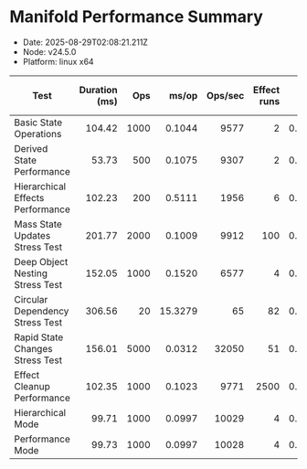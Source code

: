 # Manifold Performance Summary

- Date: 2025-08-29T02:08:21.211Z
- Node: v24.5.0
- Platform: linux x64

| Test | Duration (ms) | Ops | ms/op | Ops/sec | Effect runs | Avg (ms) | Med (ms) | P95 (ms) | P99 (ms) | Min/Max (ms) | CPU u/s (ms) | Mem start/end/Δ (MB) | GC? |
|---|---:|---:|---:|---:|---:|---:|---:|---:|---:|---:|---:|---:|:--:|
| Basic State Operations | 104.42 | 1000 | 0.1044 | 9577 | 2 | 0.0546 | 0.0220 | 0.0220 | 0.0220 | 0.0220/0.0872 | 4.7/0.2 | 35.54/36.17/0.63 |  |
| Derived State Performance | 53.73 | 500 | 0.1075 | 9307 | 2 | 0.0080 | 0.0020 | 0.0020 | 0.0020 | 0.0020/0.0140 | 0.9/0.0 | 36.34/36.52/0.18 |  |
| Hierarchical Effects Performance | 102.23 | 200 | 0.5111 | 1956 | 6 | 0.0102 | 0.0062 | 0.0102 | 0.0102 | 0.0027/0.0299 | 0.8/0.1 | 36.60/36.70/0.10 |  |
| Mass State Updates Stress Test | 201.77 | 2000 | 0.1009 | 9912 | 100 | 0.0010 | 0.0007 | 0.0018 | 0.0030 | 0.0005/0.0207 | 1.9/0.0 | 36.84/37.50/0.66 |  |
| Deep Object Nesting Stress Test | 152.05 | 1000 | 0.1520 | 6577 | 4 | 0.0181 | 0.0064 | 0.0181 | 0.0181 | 0.0029/0.0450 | 3.0/0.0 | 37.61/39.25/1.65 |  |
| Circular Dependency Stress Test | 306.56 | 20 | 15.3279 | 65 | 82 | 0.0022 | 0.0010 | 0.0047 | 0.0122 | 0.0004/0.0261 | 3.0/0.6 | 39.36/39.73/0.37 |  |
| Rapid State Changes Stress Test | 156.01 | 5000 | 0.0312 | 32050 | 51 | 0.0021 | 0.0015 | 0.0036 | 0.0054 | 0.0005/0.0273 | 4.7/0.0 | 39.82/41.55/1.72 |  |
| Effect Cleanup Performance | 102.35 | 1000 | 0.1023 | 9771 | 2500 | 0.0003 | 0.0002 | 0.0004 | 0.0009 | 0.0001/0.0191 | 5.6/0.0 | 41.66/43.80/2.14 |  |
| Hierarchical Mode | 99.71 | 1000 | 0.0997 | 10029 | 4 | 0.0158 | 0.0043 | 0.0137 | 0.0137 | 0.0003/0.0448 | 1.0/0.0 | 44.29/44.40/0.10 |  |
| Performance Mode | 99.73 | 1000 | 0.0997 | 10028 | 4 | 0.0176 | 0.0050 | 0.0063 | 0.0063 | 0.0002/0.0591 | 4.4/0.0 | 44.42/44.52/0.10 |  |

